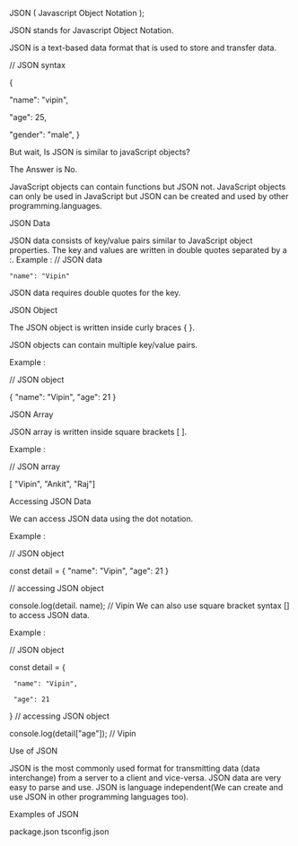 JSON ( Javascript Object Notation );

JSON stands for Javascript Object Notation.

JSON is a text-based data format that is used to store and transfer data.

// JSON syntax

{

 "name": "vipin",

 "age": 25,

 "gender": "male",
}

But wait, Is JSON is similar to javaScript objects?

The Answer is No.

JavaScript objects can contain functions but JSON not.
JavaScript objects can only be used in JavaScript but JSON can be created and used by other programming.languages.


JSON Data

JSON data consists of key/value pairs similar to JavaScript object properties.
The key and values are written in double quotes separated by a :.
Example :
// JSON data

    "name": "Vipin"
JSON data requires double quotes for the key.


JSON Object

The JSON object is written inside curly braces { }.

JSON objects can contain multiple key/value pairs.

Example :

 // JSON object

 { "name": "Vipin", "age": 21 }



JSON Array

JSON array is written inside square brackets [ ].

Example :

 // JSON array

 [ "Vipin", "Ankit", "Raj"]



Accessing JSON Data

We can access JSON data using the dot notation.

Example :

 // JSON object

 const detail = { "name": "Vipin", "age": 21 }

 // accessing JSON object

 console.log(detail. name); // Vipin
We can also use square bracket syntax [] to access JSON data.

Example :

 // JSON object

 const detail = {

     "name": "Vipin",

     "age": 21
 }
// accessing JSON object

console.log(detail["age"]); // Vipin



Use of JSON

JSON is the most commonly used format for transmitting data (data interchange) from a server to a client and vice-versa.
JSON data are very easy to parse and use.
JSON is language independent(We can create and use JSON in other programming languages too).



Examples of JSON

package.json
tsconfig.json